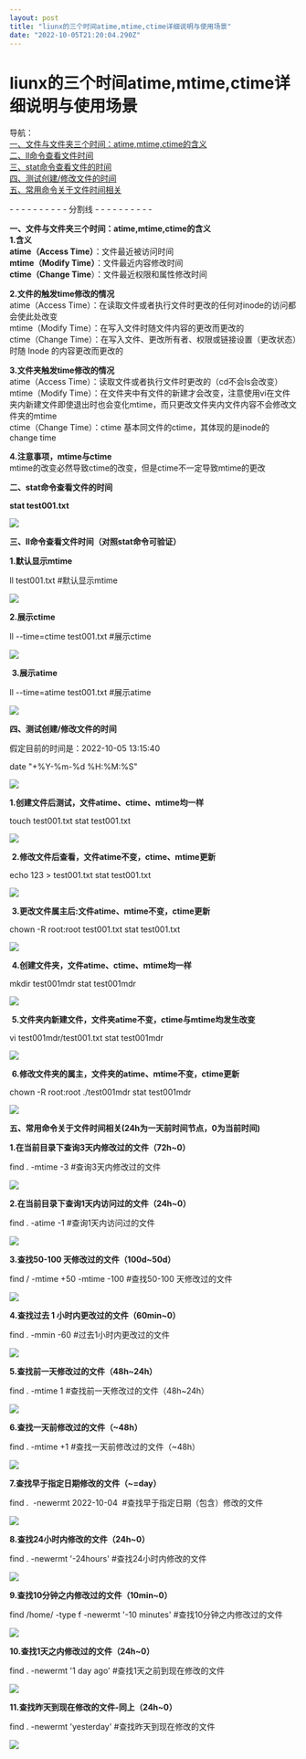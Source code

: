 ```yaml
---
layout: post
title: "liunx的三个时间atime,mtime,ctime详细说明与使用场景"
date: "2022-10-05T21:20:04.290Z"
---
```

liunx的三个时间atime,mtime,ctime详细说明与使用场景
====================================

导航：  
[一、文件与文件夹三个时间：atime,mtime,ctime的含义](#q1)  
[二、ll命令查看文件时间](#q2)  
[三、stat命令查看文件的时间](#q3)  
[四、测试创建/修改文件的时间](#q4)  
[五、常用命令关于文件时间相关](#q5)

\- - - - - - - - - - 分割线 - - - - - - - - - -

**一、文件与文件夹三个时间：atime,mtime,ctime的含义**  
**1.含义**  
**atime（Access Time）**：文件最近被访问时间  
**mtime（Modify Time）**：文件最近内容修改时间  
**ctime（Change Time**）：文件最近权限和属性修改时间

**2.文件的触发time修改的情况**  
atime（Access Time）：在读取文件或者执行文件时更改的任何对inode的访问都会使此处改变  
mtime（Modify Time）：在写入文件时随文件内容的更改而更改的  
ctime（Change Time）：在写入文件、更改所有者、权限或链接设置（更改状态）时随 Inode 的内容更改而更改的

**3.文件夹触发time修改的情况**  
atime（Access Time）：读取文件或者执行文件时更改的（cd不会ls会改变）  
mtime（Modify Time）：在文件夹中有文件的新建才会改变，注意使用vi在文件夹内新建文件即使退出时也会变化mtime，而只更改文件夹内文件内容不会修改文件夹的mtime  
ctime（Change Time）：ctime 基本同文件的ctime，其体现的是inode的change time

**4.注意事项，mtime与ctime**  
mtime的改变必然导致ctime的改变，但是ctime不一定导致mtime的更改

**二、stat命令查看文件的时间**

**stat test001.txt**

![](https://img2022.cnblogs.com/blog/1767782/202210/1767782-20221005130210732-2133877504.png)

**三、ll命令查看文件时间（对照stat命令可验证）**

**1.默认显示mtime**

ll test001.txt  #默认显示mtime

![](https://img2022.cnblogs.com/blog/1767782/202210/1767782-20221005130709990-1701290769.png)

**2.展示ctime**

ll --time=ctime test001.txt #展示ctime

![](https://img2022.cnblogs.com/blog/1767782/202210/1767782-20221005130808884-63722305.png)

 **3.展示atime**

ll --time=atime test001.txt #展示atime

![](https://img2022.cnblogs.com/blog/1767782/202210/1767782-20221005130851813-877549461.png)

**四、测试创建/修改文件的时间**

假定目前的时间是：2022-10-05 13:15:40

date "+%Y-%m-%d %H:%M:%S"

![](https://img2022.cnblogs.com/blog/1767782/202210/1767782-20221005131632717-496577351.png)

**1.创建文件后测试，文件atime、ctime、mtime均一样**

touch test001.txt
stat test001.txt

![](https://img2022.cnblogs.com/blog/1767782/202210/1767782-20221005131915628-568606095.png)

 **2.修改文件后查看，文件atime不变，ctime、mtime更新**

echo 123 > test001.txt
stat test001.txt

![](https://img2022.cnblogs.com/blog/1767782/202210/1767782-20221005131948866-473108489.png)

 **3.更改文件属主后:文件atime、mtime不变，ctime更新**

chown -R root:root test001.txt
stat test001.txt

![](https://img2022.cnblogs.com/blog/1767782/202210/1767782-20221005132130749-1947079203.png)

 **4.创建文件夹，文件atime、ctime、mtime均一样**

mkdir test001mdr
stat test001mdr

![](https://img2022.cnblogs.com/blog/1767782/202210/1767782-20221005132456163-1134546470.png)

 **5.文件夹内新建文件，文件夹atime不变，ctime与mtime均发生改变**

vi test001mdr/test001.txt
stat test001mdr

![](https://img2022.cnblogs.com/blog/1767782/202210/1767782-20221005132611317-1316313985.png)

 **6.修改文件夹的属主，文件夹的atime、mtime不变，ctime更新**

chown -R root:root ./test001mdr
stat test001mdr

![](https://img2022.cnblogs.com/blog/1767782/202210/1767782-20221005133616161-428588648.png)

**五、常用命令关于文件时间相关(24h为一天前时间节点，0为当前时间)**

**1.在当前目录下查询3天内修改过的文件（72h~0）**

find .  -mtime -3 #查询3天内修改过的文件

![](https://img2022.cnblogs.com/blog/1767782/202210/1767782-20221005152353331-1613539555.png)

**2.在当前目录下查询1天内访问过的文件（24h~0）**

find . -atime -1 #查询1天内访问过的文件

![](https://img2022.cnblogs.com/blog/1767782/202210/1767782-20221005152716265-468565590.png)

**3.查找50-100 天修改过的文件（100d~50d）**

find / -mtime +50 -mtime -100 #查找50-100 天修改过的文件

![](https://img2022.cnblogs.com/blog/1767782/202210/1767782-20221005152854424-1193987384.png)

**4.查找过去 1 小时内更改过的文件（60min~0）**

find . -mmin -60 #过去1小时内更改过的文件

![](https://img2022.cnblogs.com/blog/1767782/202210/1767782-20221005160134972-782170486.png)

**5.查找前一天修改过的文件（48h~24h）**

find . -mtime 1 #查找前一天修改过的文件（48h~24h）

![](https://img2022.cnblogs.com/blog/1767782/202210/1767782-20221005195520123-1789056299.png)

**6.查找一天前修改过的文件（~48h）**

find . -mtime +1 #查找一天前修改过的文件（~48h）

![](https://img2022.cnblogs.com/blog/1767782/202210/1767782-20221005205437773-109652533.png)

**7.查找早于指定日期修改的文件（~=day）**

find .  -newermt 2022-10-04  #查找早于指定日期（包含）修改的文件

![](https://img2022.cnblogs.com/blog/1767782/202210/1767782-20221005205712290-571820713.png)

**8.查找24小时内修改的文件（24h~0）**

find .  -newermt '\-24hours'  #查找24小时内修改的文件

![](https://img2022.cnblogs.com/blog/1767782/202210/1767782-20221005205949256-933596048.png)

**9.查找10分钟之内修改过的文件（10min~0）**

find /home/ -type f -newermt '\-10 minutes' #查找10分钟之内修改过的文件

![](https://img2022.cnblogs.com/blog/1767782/202210/1767782-20221005210140591-1579031390.png)

**10.查找1天之内修改过的文件（24h~0）**

find . -newermt '1 day ago' #查找1天之前到现在修改的文件

![](https://img2022.cnblogs.com/blog/1767782/202210/1767782-20221005210353131-714092844.png)

**11.查找昨天到现在修改的文件-同上（24h~0）**

find .  -newermt 'yesterday' #查找昨天到现在修改的文件

![](https://img2022.cnblogs.com/blog/1767782/202210/1767782-20221005210852346-1131428896.png)